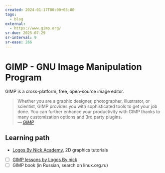 ```yaml
---
created: 2024-01-17T00:00+03:00
tags:
  - blog
external:
  - https://www.gimp.org/
sr-due: 2025-07-29
sr-interval: 9
sr-ease: 266
---
```


# GIMP - GNU Image Manipulation Program

GIMP is a cross-platform, free, open-source image editor.

> Whether you are a graphic designer, photographer, illustrator, or scientist, GIMP provides you with sophisticated tools to get your job done. You can further enhance your productivity with GIMP thanks to many customization options and 3rd party plugins.\
> — <cite>[GIMP](https://www.gimp.org/)</cite>

## Learning path

- [Logos By Nick Academy](https://logosbynick.teachable.com/courses), 2D graphics tutorials
- [ ] [GIMP lessons by Logos By nick](https://logosbynick.teachable.com/courses/500184/lectures/9191446)
- [ ] GIMP book (in Russian, search on linux.org.ru)
